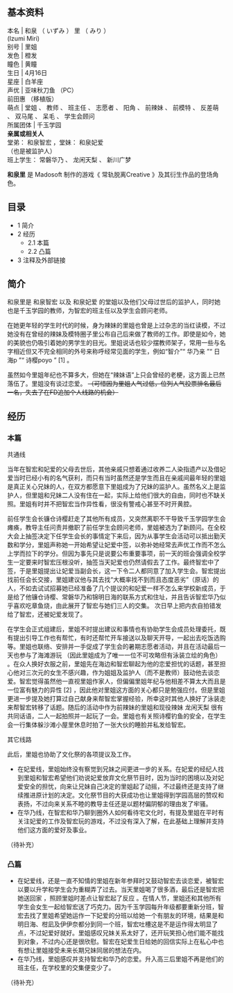 **基本资料**  
---  
本名  |  和泉  （  いずみ  ）  里  （  みり  ）    
(Izumi Miri)  
别号  |  里姐   
发色  |  橙发   
瞳色  |  黄瞳   
生日  |  4月16日   
星座  |  白羊座   
声优  |  亚味秋刀鱼  （PC）   
前田惠  （移植版）  
萌点  |  堂姐  、  教师  、  班主任  、  志愿者  、  阳角  、  前辣妹  、  前模特  、  反差萌  、  双马尾  、  呆毛  、  学生会顾问   
所属团体  |  千玉学园   
**亲属或相关人**  
堂弟：  和泉智宏  ，堂妹：  和泉妃爱  
（也是被监护人）  
班上学生：  常磐华乃  、  龙闲天梨  、  新川广梦  
  
**和泉里** 是  Madosoft  制作的游戏《  常轨脱离Creative  》及其衍生作品的登场角色。

##  目录

  * 1  简介 
  * 2  经历 
    * 2.1  本篇 
    * 2.2  凸篇 
  * 3  注释及外部链接 

##  简介

和泉里是  和泉智宏  以及  和泉妃爱  的堂姐以及他们父母过世后的监护人，同时她也是千玉学园的教师，为智宏的班主任以及学生会顾问老师。

在她更年轻的学生时代的时候，身为辣妹的里姐也曾是上过杂志的当红读模，不过她没有在曾经的辣妹及模特圈子里公布自己后来做了教师的工作。即使是如今，她的美貌也仍吸引着她的男学生的目光。里姐说话也较少摆教师架子，常用一些与名字相近但又不完全相同的外号来称呼经常见面的学生，例如“智介”“
华乃亲  ”“  日海p  ”“  诗樱poyo  ”  [1]  。

虽然如今里姐年纪也不算多大，但她在“辣妹语”上只会曾经的老梗，这方面上已然落伍了。里姐没有谈过恋爱。
~~（可惜因为里姐人气过低，位列人气投票排名最后一名，失去了在FD追加个人线路的机会）~~

##  经历

###  本篇

共通线

当年在智宏和妃爱的父母去世后，其他亲戚只想着通过收养二人染指遗产以及借妃爱当时已经小有的名气获利，而只有当时虽然还是学生而且在亲戚间最年轻的里姐是真正关心兄妹的人，在双方都愿意下里姐成为了兄妹的监护人。虽然名义上是监护人，但里姐和兄妹二人没有住在一起，实际上给他们很大的自由，同时也不缺关照。里姐有时并不把智宏当作异性看，很没有警戒心甚至不时开黄腔。

前任学生会长镰仓诗樱赶走了其他所有成员，又突然离职不干导致千玉学园学生会瘫痪，教导主任问责并撤职了前任学生会顾问老师，里姐被选为了新顾问。在全校大会上抽签决定下任学生会长的事情定下来后，因为从事学生会活动可以抵出勤天数和学分，里姐声称她一开始希望让妃爱中签，以弥补她经常去声优工作而不怎么上学而拉下的学分。但因为事先只是说要公布重要事项，前一天的班会强调全校学生一定要来时智宏压根没听，抽签当天妃爱也仍然请假去了工作。最终智宏中了签，于是里姐提出让妃爱当副会长，这一下令二人都同意了加入学生会。智宏提出找前任会长交接，里姐建议他与其去找“大概率找不到而且态度恶劣”（原话）的人，不如去试试招募她已经准备了几个提议的和妃爱一样不怎么来学校新成员，于是给了他镰仓诗樱、常磐华乃和锦明日海的联系方式和住址，并且告诉智宏华乃似乎喜欢吃章鱼烧，由此展开了智宏与她们三人的交集。
次日早上把内衣自拍错发给了智宏，还被妃爱发现了。

在学生会正式组建后，里姐不时提出建议和事情也有协助学生会成员处理委托，既有提出引导工作也有帮忙，有时还帮忙开车接送以及聊天开导，一起出去吃饭选购等。里姐也联络、安排并一手促成了学生会的暑期志愿者活动，并且在活动最后一天也参与了海滩游玩
（因此里姐成为了唯一一位不可攻略但有泳装立绘的角色）
。在众人换好衣服之前，里姐先在海边和智宏聊起为他的恋爱担忧的话题，甚至担心他对三次元的女生不感兴趣，作为姐姐及监护人（而不是教师）鼓动他去谈恋爱。智宏觉得虽然他一直视里姐作家人，但偏偏里姐年纪与他相差不算太大而且是一位富有魅力的异性
[2]
，因此他对里姐这方面的关心都只是勉强应付。但是里姐更进一步提及她打算过自己献身来帮智宏掌握经验，所幸这时其他人换好了泳装走来帮智宏转移了话题。随后的活动中作为前辣妹的里姐和现役辣妹
龙闲天梨  很有共同话语，二人一起拍照并一起玩了一会。里姐也有关照诗樱钓鱼的安全，在学生会一行集体躲沙滩小屋里休息时拍了一张大伙的睡脸并私发给智宏。

其它线路

此后，里姐也协助了文化祭的各项提议及工作。

  * 在妃爱线，里姐始终没有察觉到兄妹之间更进一步的关系。在妃爱的经纪人找到里姐和智宏希望他们劝说妃爱放弃文化祭节目时，因为当时的困境以及对妃爱安全的担忧，向来让兄妹自己决定的里姐起了动摇，不过最终还是支持了继续推进原计划的决定。文化祭节目的大获成功也让里姐得到学园高层的赞叹和表扬，不过向来关系不睦的教导主任还是以题材偏阴郁的理由发了牢骚。 
  * 在华乃线，在智宏和华乃聊到圈外人如何看待宅文化时，有提及里姐在平时有关注妃爱的工作及智宏玩的游戏，不过没有深入了解，在此基础上理解并支持他们这方面的爱好及事业。 

（待补充）

###  凸篇

  * 在妃爱线，还是一直不知情的里姐在新年参拜时又鼓动智宏去谈恋爱，被智宏以要以升学和学生会为重糊弄了过去。当天里姐喝了很多酒，最后还是智宏把她送回家  ，照顾里姐时差点让智宏起了反应  。在情人节，里姐还和其他所有学生会女生一起给智宏送了巧克力。因为千玉学园每升年级都要重新分班，智宏去找了里姐希望她运作一下妃爱的分班以给她一个有朋友的环境，结果是和明日海、柑凪及伊伊奈都分到同一个班，智宏吐槽这是不是运作得太明显了点，不过妃爱好就好。里姐感叹兄妹关系太好了，还开玩笑担心他们能不能找到对象，不过内心还是很欣慰。智宏在妃爱生日给她的回信实际上在私心中也有想让里姐接受未来长期兄妹同居的想法在内。 
  * 在华乃线，里姐感叹并支持智宏和华乃的恋爱。升入高三后里姐不再是他们的班主任，在学校里的交集便变少了。 

（待补充）
